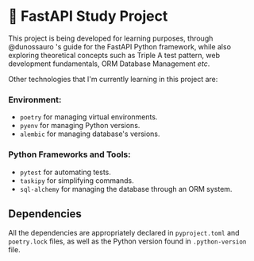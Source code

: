 # 📙 FastAPI Study Project

This project is being developed for learning purposes, through @dunossauro 's guide for the FastAPI Python framework, while also exploring theoretical concepts such as Triple A test pattern, web development fundamentals, ORM Database Management _etc_.

Other technologies that I'm currently learning in this project are:<br>
### Environment:
- `poetry` for managing virtual environments.
- `pyenv` for managing Python versions.
- `alembic` for managing database's versions.

### Python Frameworks and Tools:
- `pytest` for automating tests.
- `taskipy` for simplifying commands.
- `sql-alchemy` for managing the database through an ORM system.

## Dependencies

All the dependencies are appropriately declared in `pyproject.toml` and `poetry.lock` files, as well as the Python version found in `.python-version` file.
